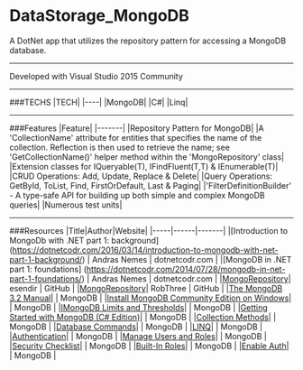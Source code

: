 # DataStorage_MongoDB

A DotNet app that utilizes the repository pattern for accessing a MongoDB database.

---

Developed with Visual Studio 2015 Community

---

###TECHS
|TECH|
|----|
|MongoDB|
|C#|
|Linq|

---

###Features
|Feature|
|-------|
|Repository Pattern for MongoDB|
|A 'CollectionName' attribute for entities that specifies the name of the collection. Reflection is then used to retrieve the name; see 'GetCollectionName()' helper method within the 'MongoRepository' class|
|Extension classes for IQueryable(T), IFindFluent(T,T) & IEnumerable(T)|
|CRUD Operations: Add, Update, Replace & Delete|
|Query Operations: GetById, ToList, Find, FirstOrDefault, Last & Paging|
|'FilterDefinitionBuilder' - A type-safe API for building up both simple and complex MongoDB queries|
|Numerous test units|

---

###Resources
|Title|Author|Website|
|-----|------|-------|
|[Introduction to MongoDb with .NET part 1: background] (https://dotnetcodr.com/2016/03/14/introduction-to-mongodb-with-net-part-1-background/) | Andras Nemes | dotnetcodr.com |
|[MongoDB in .NET part 1: foundations] (https://dotnetcodr.com/2014/07/28/mongodb-in-net-part-1-foundations/) | Andras Nemes | dotnetcodr.com |
|[MongoRepository](https://github.com/esendir/MongoRepository)| esendir | GitHub |
|[MongoRepository](https://github.com/RobThree/MongoRepository)| RobThree | GitHub |
|[The MongoDB 3.2 Manual](https://docs.mongodb.com/manual/)| | MongoDB |
|[Install MongoDB Community Edition on Windows](https://docs.mongodb.com/manual/tutorial/install-mongodb-on-windows/)| | MongoDB |
|[IMongoDB Limits and Thresholds](https://docs.mongodb.com/manual/reference/limits/)| | MongoDB |
|[Getting Started with MongoDB (C# Edition)](https://docs.mongodb.com/getting-started/csharp/)| | MongoDB |
|[Collection Methods](https://docs.mongodb.com/manual/reference/method/js-collection/)| | MongoDB |
|[Database Commands](https://docs.mongodb.com/manual/reference/command/)| | MongoDB |
|[LINQ](http://mongodb.github.io/mongo-csharp-driver/2.2/reference/driver/crud/linq/)| | MongoDB |
|[Authentication](http://mongodb.github.io/mongo-csharp-driver/2.2/reference/driver/authentication/)| | MongoDB |
|[Manage Users and Roles](https://docs.mongodb.com/manual/tutorial/manage-users-and-roles/)| | MongoDB |
|[Security Checklist](https://docs.mongodb.com/manual/administration/security-checklist/)| | MongoDB |
|[Built-In Roles](https://docs.mongodb.com/manual/core/security-built-in-roles/)| | MongoDB |
|[Enable Auth](https://docs.mongodb.com/manual/tutorial/enable-authentication/)| | MongoDB |
